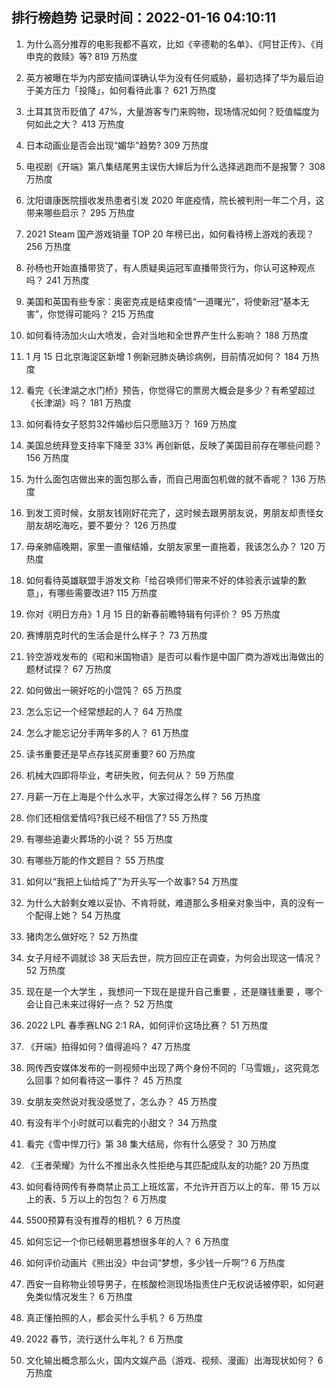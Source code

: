 
## 排行榜趋势 记录时间：2022-01-16 04:10:11
  
  1. 为什么高分推荐的电影我都不喜欢，比如《辛德勒的名单》、《阿甘正传》、《肖申克的救赎》等? 819 万热度
    
  2. 英方被曝在华为内部安插间谍确认华为没有任何威胁，最初选择了华为最后迫于美方压力「投降」，如何看待此事？ 621 万热度
    
  3. 土耳其货币贬值了 47%，大量游客专门来购物，现场情况如何？贬值幅度为何如此之大？ 413 万热度
    
  4. 日本动画业是否会出现“媚华”趋势? 309 万热度
    
  5. 电视剧《开端》第八集结尾男主误伤大婶后为什么选择逃跑而不是报警？ 308 万热度
    
  6. 沈阳谱康医院擅收发热患者引发 2020 年底疫情，院长被判刑一年二个月，这带来哪些启示？ 295 万热度
    
  7. 2021 Steam 国产游戏销量 TOP 20 年榜已出，如何看待榜上游戏的表现？ 256 万热度
    
  8. 孙杨也开始直播带货了，有人质疑奥运冠军直播带货行为，你认可这种观点吗？ 241 万热度
    
  9. 美国和英国有些专家：奥密克戎是结束疫情“一道曙光”，将使新冠“基本无害”，你觉得可能吗？ 215 万热度
    
  10. 如何看待汤加火山大喷发，会对当地和全世界产生什么影响？ 188 万热度
    
  11. 1 月 15 日北京海淀区新增 1 例新冠肺炎确诊病例，目前情况如何？ 184 万热度
    
  12. 看完《长津湖之水门桥》预告，你觉得它的票房大概会是多少？有希望超过《长津湖》吗？ 181 万热度
    
  13. 如何看待女子怒剪32件婚纱后只愿赔3万？ 169 万热度
    
  14. 美国总统拜登支持率下降至 33% 再创新低，反映了美国目前存在哪些问题？ 156 万热度
    
  15. 为什么面包店做出来的面包那么香，而自己用面包机做的就不香呢？ 136 万热度
    
  16. 到发工资时候，女朋友钱刚好花完了，这时候去跟男朋友说，男朋友却责怪女朋友胡吃海吃，要不要分？ 126 万热度
    
  17. 母亲肺癌晚期，家里一直催结婚，女朋友家里一直拖着，我该怎么办？ 120 万热度
    
  18. 如何看待英雄联盟手游发文称「给召唤师们带来不好的体验表示诚挚的歉意」，有哪些需要改进? 115 万热度
    
  19. 你对《明日方舟》1 月 15 日的新春前瞻特辑有何评价？ 95 万热度
    
  20. 赛博朋克时代的生活会是什么样子？ 73 万热度
    
  21. 铃空游戏发布的《昭和米国物语》是否可以看作是中国厂商为游戏出海做出的题材试探？ 67 万热度
    
  22. 如何做出一碗好吃的小馄饨？ 65 万热度
    
  23. 怎么忘记一个经常想起的人？ 64 万热度
    
  24. 怎么才能忘记分手两年多的人？ 61 万热度
    
  25. 读书重要还是早点存钱买房重要? 60 万热度
    
  26. 机械大四即将毕业，考研失败，何去何从？ 59 万热度
    
  27. 月薪一万在上海是个什么水平，大家过得怎么样？ 56 万热度
    
  28. 你们还相信爱情吗?我已经不相信了? 55 万热度
    
  29. 有哪些追妻火葬场的小说？ 55 万热度
    
  30. 有哪些万能的作文题目？ 55 万热度
    
  31. 如何以“我把上仙给炖了”为开头写一个故事? 54 万热度
    
  32. 为什么大龄剩女难以妥协、不肯将就，难道那么多相亲对象当中，真的没有一个配得上她？ 54 万热度
    
  33. 猪肉怎么做好吃？ 52 万热度
    
  34. 女子月经不调就诊 38 天后去世，院方回应正在调查，为何会出现这一情况？ 52 万热度
    
  35. 现在是一个大学生 ，我想问一下现在是提升自己重要 ，还是赚钱重要 ，哪个会让自己未来过得好一点？ 52 万热度
    
  36. 2022 LPL 春季赛LNG 2:1 RA，如何评价这场比赛？ 51 万热度
    
  37. 《开端》拍得如何？值得追吗？ 47 万热度
    
  38. 网传西安媒体发布的一则视频中出现了两个身份不同的「马雪娥」，这究竟怎么回事？如何看待这一事件？ 45 万热度
    
  39. 女朋友突然说对我没感觉了，怎么办？ 45 万热度
    
  40. 有没有半个小时就可以看完的小甜文？ 34 万热度
    
  41. 看完《雪中悍刀行》第 38 集大结局，你有什么感受？ 30 万热度
    
  42. 《王者荣耀》为什么不推出永久性拒绝与其匹配成队友的功能? 20 万热度
    
  43. 如何看待网传有券商禁止员工上班炫富，不允许开百万以上的车、带 15 万以上的表、5 万以上的包包？ 6 万热度
    
  44. 5500预算有没有推荐的相机？ 6 万热度
    
  45. 如何忘记一个你已经朝思暮想很多年的人？ 6 万热度
    
  46. 如何评价动画片《熊出没》中台词“梦想，多少钱一斤啊”? 6 万热度
    
  47. 西安一自称物业领导男子，在核酸检测现场指责住户无权说话被停职，如何避免类似情况发生？ 6 万热度
    
  48. 真正懂拍照的人，都会买什么手机？ 6 万热度
    
  49. 2022 春节，流行送什么年礼？ 6 万热度
    
  50. 文化输出概念那么火，国内文娱产品（游戏、视频、漫画）出海现状如何？ 6 万热度
    